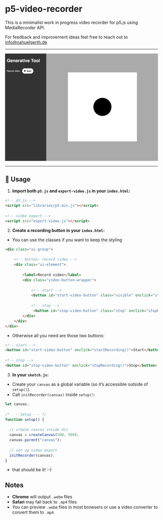 # p5-video-recorder
This is a minimalist work in progress video recorder for p5.js using MediaRecorder API.

For feedback and improvement ideas feel free to reach out to [info@nahuelgerth.de](mailto:info@nahuelgerth.de)

---

![Preview](/preview.jpg)

---

## 🚀 Usage

1. **Import both `p5.js` and `export-video.js` in your `index.html`:**

```html
<!-- p5.js -->
<script src="libraries/p5.min.js"></script>

<!-- video export -->
<script src="export-video.js"></script>
```

2. **Create a recording button in your `index.html`:**
- You can use the classes if you want to keep the styling

```html
<div class="ui-group">

    <!-- button: record video -->
    <div class="ui-element">

        <label>Record video</label>
        <div class="video-button-wrapper">

            <!-- start -->
            <button id="start-video-button" class="visible" onclick="startRecording()">&#9658; Start</button>
            
            <!-- stop -->
             <button id="stop-video-button" class="stop" onclick="stopRecording()">&#10074;&#10074; Stop</button>
        </div>
    </div>
</div>
```

- Otherwise all you need are those two buttons:

```html
<!-- start -->
<button id="start-video-button" onclick="startRecording()">Start</button>

<!-- stop -->
<button id="stop-video-button" onclick="stopRecording()">Stop</button>
```

3. **In your `sketch.js`:**
- Create your `canvas` as a global variable (so it’s accessible outside of `setup()`).
- Call `initRecorder(canvas)` inside `setup()`:
  
```js
let canvas;

/* - - Setup - - */
function setup() {

  // create canvas inside div
  canvas = createCanvas(500, 500);
  canvas.parent("canvas");

  // set up video export
  initRecorder(canvas);
}
```

- that should be it! :-)

## Notes
- **Chrome** will output `.webm` files
- **Safari** may fall back to `.mp4` files
- You can preview `.webm` files in most browsers or use a video converter to convert them to `.mp4`
